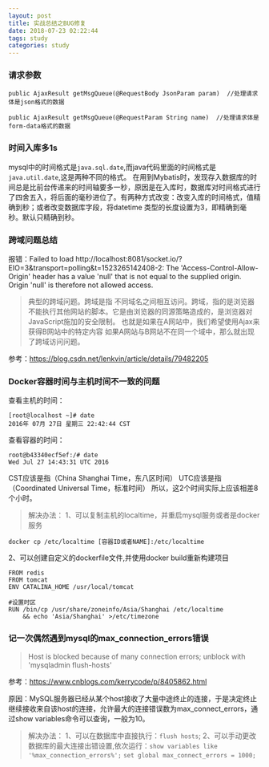 ```yaml
---
layout: post
title: 实战总结之BUG修复
date: 2018-07-23 02:22:44
tags: study
categories: study
---
```


### 请求参数

```
public AjaxResult getMsgQueue(@RequestBody JsonParam param)  //处理请求体是json格式的数据

public AjaxResult getMsgQueue(@RequestParam String name)  //处理请求体是form-data格式的数据
```

### 时间入库多1s

mysql中的时间格式是`java.sql.date`,而java代码里面的时间格式是`java.util.date`,这是两种不同的格式。
在用到Mybatis时，发现存入数据库的时间总是比前台传递来的时间轴要多一秒，原因是在入库时，数据库对时间格式进行
了四舍五入，将后面的毫秒进位了。有两种方式改变：改变入库的时间格式，值精确到秒；或者改变数据库字段，将datetime
类型的长度设置为3，即精确到毫秒。默认只精确到秒。


### 跨域问题总结

报错：Failed to load http://localhost:8081/socket.io/?EIO=3&transport=polling&t=1523265142408-2: The 'Access-Control-Allow-Origin' header has a value 'null' that is not equal to the supplied origin. 
Origin 'null' is therefore not allowed access.

>典型的跨域问题。跨域是指 不同域名之间相互访问。跨域，指的是浏览器不能执行其他网站的脚本。它是由浏览器的同源策略造成的，是浏览器对JavaScript施加的安全限制。
也就是如果在A网站中，我们希望使用Ajax来获得B网站中的特定内容 
如果A网站与B网站不在同一个域中，那么就出现了跨域访问问题。

参考：https://blog.csdn.net/lenkvin/article/details/79482205

### Docker容器时间与主机时间不一致的问题

查看主机的时间：
```
[root@localhost ~]# date
2016年 07月 27日 星期三 22:42:44 CST
```
查看容器的时间：
```
root@b43340ecf5ef:/# date                                                                                                                                                                                                                                                    
Wed Jul 27 14:43:31 UTC 2016
```
CST应该是指（China Shanghai Time，东八区时间） 
UTC应该是指（Coordinated Universal Time，标准时间） 
所以，这2个时间实际上应该相差8个小时。

>解决办法：
1、可以复制主机的localtime，并重启mysql服务或者是docker服务
```
docker cp /etc/localtime [容器ID或者NAME]:/etc/localtime
```
2、可以创建自定义的dockerfile文件,并使用docker build重新构建项目
```
FROM redis
FROM tomcat
ENV CATALINA_HOME /usr/local/tomcat

#设置时区
RUN /bin/cp /usr/share/zoneinfo/Asia/Shanghai /etc/localtime
    && echo 'Asia/Shanghai' >/etc/timezone 
```

### 记一次偶然遇到mysql的max_connection_errors错误
>Host is blocked because of many connection errors; unblock with 'mysqladmin flush-hosts'

参考：https://www.cnblogs.com/kerrycode/p/8405862.html

原因：MySQL服务器已经从某个host接收了大量中途终止的连接，于是决定终止继续接收来自该host的连接，允许最大的连接错误数为max_connect_errors，通过show variables命令可以查询，一般为10。

>解决办法：
1、可以在数据库中直接执行：`flush hosts`;
2、可以手动更改数据库的最大连接出错设置,依次运行：`show variables like '%max_connection_errors%';`
`set global max_connect_errors = 1000;`

